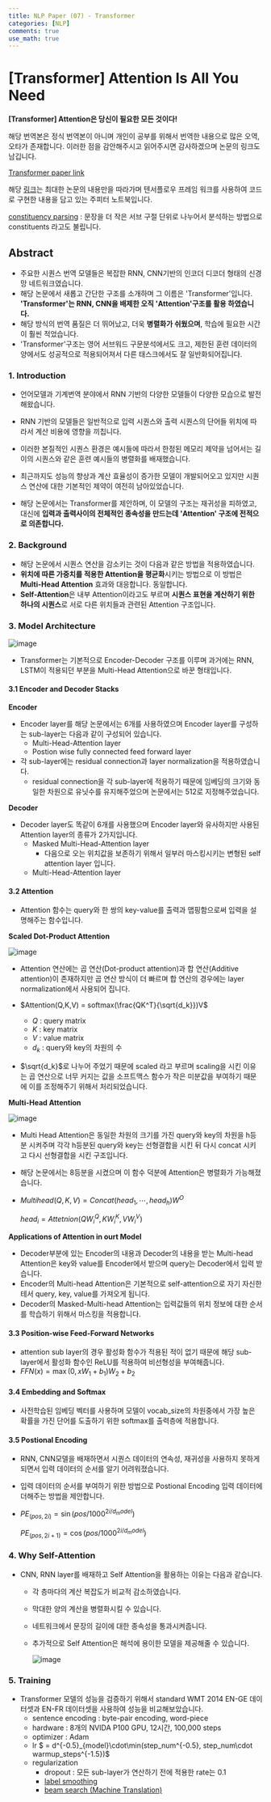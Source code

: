 ```yaml
---
title: NLP Paper (07) - Transformer
categories: [NLP]
comments: true
use_math: true
---
```




# [Transformer] Attention Is All You Need



**[Transformer] Attention은 당신이 필요한 모든 것이다!**



해당 번역본은 정식 번역본이 아니며 개인이 공부를 위해서 번역한 내용으로 많은 오역, 오타가 존재합니다. 이러한 점을 감안해주시고 읽어주시면 감사하겠으며 논문의 링크도 남깁니다.

[Transformer paper link](https://arxiv.org/pdf/1706.03762.pdf)

 해당 [링크](https://github.com/sda96/Going_Deeper_Project/blob/main/10_Transformer_translation/10.%20Transformer%EB%A1%9C%20%EB%B2%88%EC%97%AD%EA%B8%B0%20%EB%A7%8C%EB%93%A4%EA%B8%B0.ipynb)는 최대한 논문의 내용만을 따라가며 텐서플로우 프레임 워크를 사용하여 코드로 구현한 내용을 담고 있는 주피터 노트북입니다.



[constituency parsing](https://www.analyticsvidhya.com/blog/2020/07/part-of-speechpos-tagging-dependency-parsing-and-constituency-parsing-in-nlp/) : 문장을 더 작은 서브 구절 단위로 나누어서 분석하는 방법으로 constituents 라고도 불립니다.



## Abstract

- 주요한 시퀀스 번역 모델들은 복잡한 RNN, CNN기반의 인코더 디코더 형태의 신경망 네트워크였습니다.
- 해당 논문에서 새롭고 간단한 구조를 소개하며 그 이름은 'Transformer'입니다. **'Transformer'는 RNN, CNN을 배제한 오직 'Attention'구조를 활용 하였습니다.**
- 해당 방식의 번역 품질은 더 뛰어났고, 더욱 **병렬화가 쉬웠으며**, 학습에 필요한 시간이 훨씬 적었습니다.
- 'Transformer'구조는 영어 서브워드 구문분석에서도 크고, 제한된 훈련 데이터의 양에서도 성공적으로 적용되어져서 다른 태스크에서도 잘 일반화되어집니다.



### 1. Introduction

- 언어모델과 기계번역 분야에서 RNN 기반의 다양한 모델들이 다양한 모습으로 발전해왔습니다.
- RNN 기반의 모델들은 일반적으로 입력 시퀀스와 출력 시퀀스의 단어들 위치에 따라서 계산 비용에 영향을 끼칩니다.
- 이러한 본질적인 시퀀스 환경은 예시들에 따라서 한정된 메모리 제약을 넘어서는 길이의 시퀀스와 같은 훈련 예시들의 병렬화를 배재했습니다.
- 최근까지도 성능의 향상과 계산 효율성이 증가한 모델이 개발되어오고 있지만 시퀀스 연산에 대한 기본적인 제약이 여전히 남아있었습니다.

- 해당 논문에서는 Transformer를 제안하며, 이 모델의 구조는 재귀성을 피하였고, 대신에 **입력과 출력사이의 전체적인 종속성을 만드는데 'Attention' 구조에 전적으로 의존합니다.**



### 2. Background

- 해당 논문에서 시퀀스 연산을 감소키는 것이 다음과 같은 방법을 적용하였습니다.
- **위치에 따른 가중치를 적용한 Attention을 평균화**시키는 방법으로 이 방법은 **Multi-Head Attention** 효과와 대응합니다. 동일합니다.
- **Self-Attention**은 내부 Attention이라고도 부르며 **시퀀스 표현을 계산하기 위한 하나의 시퀀스**로 서로 다른 위치들과 관련된 Attention 구조입니다.



### 3. Model Architecture

![image](https://user-images.githubusercontent.com/51338268/147523979-9fa2a119-ad8a-4322-9ecb-2fa829030843.png)

- Transformer는 기본적으로 Encoder-Decoder 구조를 이루며 과거에는 RNN, LSTM이 적용되던 부분을 Multi-Head Attention으로 바꾼 형태입니다.



#### 3.1 Encoder and Decoder Stacks

**Encoder**

- Encoder layer를 해당 논문에서는 6개를 사용하였으며 Encoder layer를 구성하는 sub-layer는 다음과 같이 구성되어 있습니다.
  - Multi-Head-Attention layer
  - Postion wise fully connected feed forward layer
- 각 sub-layer에는 residual connection과 layer normalization을 적용하였습니다.
  - residual connection을 각 sub-layer에 적용하기 때문에 임베딩의 크기와 동일한 차원으로 유닛수를 유지해주었으며 논문에서는 512로 지정해주었습니다.

**Decoder**

- Decoder layer도 똑같이 6개를 사용했으며 Encoder layer와 유사하지만 사용된 Attention layer의 종류가 2가지입니다.
  - Masked Multi-Head-Attention layer
    - 다음으로 오는 위치값을 보존하기 위해서 일부러 마스킹시키는 변형된 self attention layer 입니다.
  - Multi-Head-Attention layer



#### 3.2 Attention

- Attention 함수는 query와 한 쌍의 key-value를 출력과 맵핑함으로써 입력을 설명해주는 함수입니다.

**Scaled Dot-Product Attention**

![image](https://user-images.githubusercontent.com/51338268/147730815-f130e9ba-f8fb-4611-a991-2c3da618f15f.png)

- Attention 연산에는 곱 연산(Dot-product attention)과 합 연산(Additive attention)이 존재하지만 곱 연산 방식이 더 빠르며 합 연산의 경우에는 layer normalization에서 사용되어 집니다.
- $Attention(Q,K,V) = softmax(\frac{QK^T}{\sqrt{d_k}})V$
  - $Q$ : query matrix
  - $K$ : key matrix
  - $V$ : value matrix
  - $d_k$​ : query와 key의 차원의 수

- $\sqrt{d_k}$로 나누어 주었기 때문에 scaled 라고 부르며 scaling을 시킨 이유는 곱 연산으로 너무 커지는 값을 소프트맥스 함수가 작은 미분값을 부여하기 때문에 이를 조정해주기 위해서 처리되었습니다.

**Multi-Head Attention**

![image](https://user-images.githubusercontent.com/51338268/147731475-4f567d8b-0caf-4f7a-8855-6372b4d002a2.png)

- Multi Head Attention은 동일한 차원의 크기를 가진 query와 key의 차원을 h등분 시켜주며 각각 h등분된 query와 key는 선형결합을 시킨 뒤 다시 concat 시키고 다시 선형결합을 시킨 구조입니다.

- 해당 논문에서는 8등분을 시켰으며 이 함수 덕분에 Attention은 병렬화가 가능해졌습니다.

- $Multihead(Q,K,V) = Concat(head_1, \cdots, head_h)W^O$​

  $head_i = Attetnion(QW^Q_i, KW^K_i, VW^V_i)$

**Applications of Attention in ourt Model**

- Decoder부분에 있는 Encoder의 내용과 Decoder의 내용을 받는 Multi-head Attention은 key와 value를 Encoder에서 받으며 query는 Decoder에서 입력 받습니다.
- Encoder의 Multi-head Attention은 기본적으로 self-attention으로 자기 자신한테서 query, key, value를 가져오게 됩니다.
- Decoder의 Masked-Multi-head Attention는 입력값들의 위치 정보에 대한 순서를 학습하기 위해서 마스킹을 적용합니다.



#### 3.3 Position-wise Feed-Forward Networks

- attention sub layer의 경우 활성화 함수가 적용된 적이 없기 때문에 해당 sub-layer에서 활성화 함수인 ReLU를 적용하여 비선형성을 부여해줍니다.
- $FFN(x) = \max(0, xW_1 +b_1)W_2 + b_2$​



#### 3.4 Embedding and Softmax

- 사전학습된 임베딩 벡터를 사용하며 모델이 vocab_size의 차원중에서 가장 높은 확률을 가진 단어를 도출하기 위한 softmax를 출력층에 적용합니다.



#### 3.5 Postional Encoding

- RNN, CNN모델을 배재하면서 시퀀스 데이터의 연속성, 재귀성을 사용하지 못하게 되면서 입력 데이터의 순서를 알기 어려워졌습니다.

- 입력 데이터의 순서를 부여하기 위한 방법으로 Postional Encoding 입력 데이터에 더해주는 방법을 제안합니다.

- $PE_{(pos, 2i)} = \sin(pos/1000^{2i/d_model})$

  $PE_{(pos, 2i+1)} = \cos(pos/1000^{2i/d_model})$​



### 4. Why Self-Attention

- CNN, RNN layer를 배재하고 Self Attention을 활용하는 이유는 다음과 같습니다.

  - 각 층마다의 계산 복잡도가 비교적 감소하였습니다.

  - 막대한 양의 계산을 병렬화시킬 수 있습니다.

  - 네트워크에서 문장의 길이에 대한 종속성을 통과시켜줍니다.

  - 추가적으로 Self Attention은 해석에 용이한 모델을 제공해줄 수 있습니다.

    ![image](https://user-images.githubusercontent.com/51338268/147733042-2abcad9c-6919-4370-9b42-0b7027d66869.png)



### 5. Training

- Transformer 모델의 성능을 검증하기 위해서 standard WMT 2014 EN-GE 데이터셋과 EN-FR 데이터셋을 사용하여 성능을 비교해보았습니다.
  - sentence encoding : byte-pair encoding, word-piece
  - hardware : 8개의 NVIDA P100 GPU, 12시간, 100,000 steps
  - optimizer : Adam
  - lr $ = d^{-0.5}_{model}\cdot\min(step\_num^{-0.5}, step\_num\cdot warmup\_steps^{-1.5})$​​
  - regularization
    - dropout : 모든 sub-layer가 연산하기 전에 적용한 rate는 0.1
    - [label smoothing](https://3months.tistory.com/465)
    - [beam search (Machine Translation)](https://blog.naver.com/PostView.nhn?blogId=sooftware&logNo=221809101199&from=search&redirect=Log&widgetTypeCall=true&directAccess=false)

